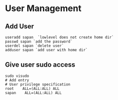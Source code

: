 # User Management



## Add User
```
useradd sapan  `lowlevel does not create home dir`
passwd sapan `add the password`
userdel sapan `delete user`
adduser sapan `add user with home dir`
```

## Give user sudo access
```
sudo visudo
# Add entry
# User privilege specification
root    ALL=(ALL:ALL) ALL
sapan    ALL=(ALL:ALL) ALL
```
